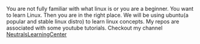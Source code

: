 You are not fully familiar with what linux is or you are a beginner. 
You want to learn Linux.
Then you are in the right place. 
We will be using ubuntu(a popular and stable linux distro) to learn linux concepts.
My repos are associated with some youtube tutorials. Checkout my channel [NeutralsLearningCenter](https://www.youtube.com/channel/UCp9LRNc1XNZ6urBVYu3jh5g)
